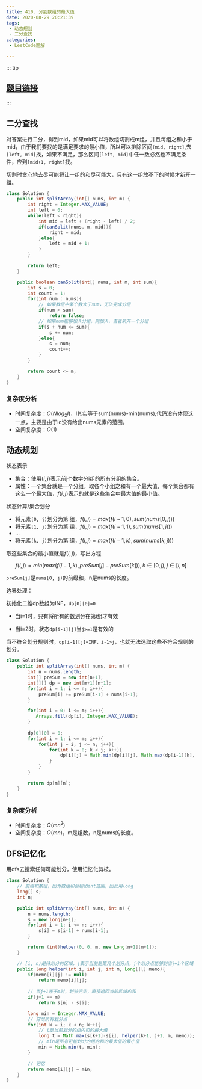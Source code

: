 ```yaml
---
title: 410. 分割数组的最大值
date: 2020-08-29 20:21:39
tags:
 - 动态规划
 - 二分查找
categories:
 - LeetCode题解

---
```


::: tip

## [题目链接](https://leetcode-cn.com/problems/split-array-largest-sum/)

:::

## 二分查找

对答案进行二分，得到mid，如果mid可以将数组切割成m组，并且每组之和小于mid，由于我们要找的是满足要求的最小值，所以可以排除区间`(mid, right]`,去`[left, mid]`找，如果不满足，那么区间`[left, mid]`中任一数必然也不满足条件，应到`[mid+1, right]`找。

切割时贪心地去尽可能将让一组的和尽可能大，只有这一组放不下的时候才新开一组。

```java
class Solution {
    public int splitArray(int[] nums, int m) {
        int right = Integer.MAX_VALUE;
        int left = 0;
        while(left < right){
            int mid = left + (right - left) / 2;
            if(canSplit(nums, m, mid)){
                right = mid;
            }else{
                left = mid + 1;
            }
        }

        return left;
    }

    public boolean canSplit(int[] nums, int m, int sum){
        int s = 0;
        int count = 1;
        for(int num : nums){
            // 如果数组中某个数大于sum，无法完成分组
            if(num > sum)
                return false;
            // 如果num能够加入分组，则加入，否者新开一个分组
            if(s + num <= sum){
                s += num;
            }else{
                s = num;
                count++;
            }
        }

        return count <= m;
    }
}
```

### 复杂度分析

- 时间复杂度：$O(Nlog_2I)$，I其实等于sum(nums)-min(nums),代码没有体现这一点，主要是由于lc没有给出nums元素的范围。
- 空间复杂度：$O(1)$

## 动态规划

状态表示

- 集合：使用$(i, j)$表示前j个数字分i组的所有分组的集合。
- 属性：一个集合就是一个分组，取各个小组之和有一个最大值，每个集合都有这么一个最大值，$f(i,j)$表示的就是这些集合中最大值的最小值。

状态计算/集合划分

- 将元素`[0, j)`划分为第i组，$f(i, j) = max(f(i-1, 0), sum(nums[0, j)))$
- 将元素`[1, j)`划分为第i组，$f(i, j) = max(f(i-1, 1), sum(nums[1, j)))$
- ...
- 将元素`[k, j)`划分为第i组，$f(i, j) = max(f(i-1, k), sum(nums[k, j)))$

取这些集合的最小值就是$f(i, j)$，写出方程

$$  f(i, j) = min(max(f(i-1,k),preSum[j]-preSum[k])) ,k\in[0,j),j\in[i,n]$$

`preSum[j]`是`nums[0, j)`的前缀和，n是nums的长度。

边界处理：

初始化二维dp数组为INF，`dp[0][0]=0`

- 当i=1时，只有将所有的数划分在第i组才有效

- 当i=2时，状态`dp[i-1][j]`当`j>=1`是有效的

当不符合划分规则时，`dp[i-1][j]=INF，i-1>j`，也就无法选取这些不符合规则的划分。

```java
class Solution {
    public int splitArray(int[] nums, int m) {
        int n = nums.length;
        int[] preSum = new int[n+1];
        int[][] dp = new int[m+1][n+1];
        for(int i = 1; i <= n; i++){
            preSum[i] += preSum[i-1] + nums[i-1];
        }

        for(int i = 0; i <= m; i++){
           Arrays.fill(dp[i], Integer.MAX_VALUE);
        }
        
        dp[0][0] = 0;
        for(int i = 1; i <= m; i++){
            for(int j = i; j <= n; j++){
                for(int k = 0; k < j; k++){
                    dp[i][j] = Math.min(dp[i][j], Math.max(dp[i-1][k], preSum[j] - preSum[k]));
                }
            }
        }

        return dp[m][n];
    }
}
```

### 复杂度分析

- 时间复杂度：$O(mn^2)$
- 空间复杂度：$O(mn)$，m是组数，n是nums的长度。

## DFS记忆化

用dfs去搜索任何可能划分，使用记忆化剪枝。

```java
class Solution {
    // 前缀和数组，因为数组和会超出int范围，因此用long
    long[] s;
    int n;

    public int splitArray(int[] nums, int m) {
        n = nums.length;
        s = new long[n+1];
        for(int i = 1; i <= n; i++){
            s[i] = s[i-1] + nums[i-1];
        }

        return (int)helper(0, 0, m, new Long[n+1][m+1]);
    }

    // [i, n)是待划分的区域，j表示当前是第几个划分点，j个划分点能够划出j+1个区域
    public long helper(int i, int j, int m, Long[][] memo){
        if(memo[i][j] != null)
            return memo[i][j];
		
        // 当j+1等于m时，划分完毕，直接返回当前区域的和
        if(j+1 == m)
            return s[n] - s[i];

        long min = Integer.MAX_VALUE;
        // 穷尽所有划分点
        for(int k = i; k < n; k++){
            // t是当前划分的组内和的最大值
            long t = Math.max(s[k+1]-s[i], helper(k+1, j+1, m, memo));
            // min是所有可能划分的组内和的最大值的最小值
            min = Math.min(t, min);
        }

        // 记忆
        return memo[i][j] = min;
    }
}
```

